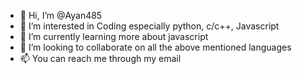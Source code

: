 - 👋 Hi, I’m @Ayan485
- 👀 I’m interested in Coding especially python, c/c++, Javascript
- 🌱 I’m currently learning more about javascript
- 💞️ I’m looking to collaborate on all the above mentioned languages
- 📫 You can reach me through my email

<!---
Ayan485/Ayan485 is a ✨ special ✨ repository because its `README.md` (this file) appears on your GitHub profile.
You can click the Preview link to take a look at your changes.
--->
